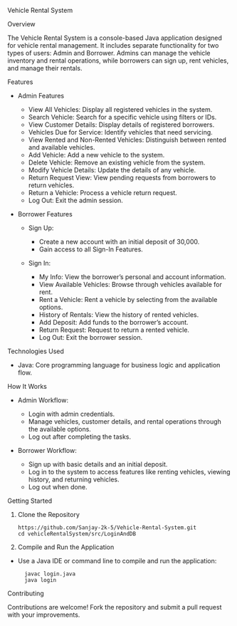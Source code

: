 Vehicle Rental System

Overview

The Vehicle Rental System is a console-based Java application designed for vehicle rental management. It includes separate functionality for two types of users: Admin and Borrower. Admins can manage the vehicle inventory and rental operations, while borrowers can sign up, rent vehicles, and manage their rentals.

Features

- Admin Features

  - View All Vehicles: Display all registered vehicles in the system.
  - Search Vehicle: Search for a specific vehicle using filters or IDs.
  - View Customer Details: Display details of registered borrowers.
  - Vehicles Due for Service: Identify vehicles that need servicing.
  - View Rented and Non-Rented Vehicles: Distinguish between rented and available vehicles.
  - Add Vehicle: Add a new vehicle to the system.
  - Delete Vehicle: Remove an existing vehicle from the system.
  - Modify Vehicle Details: Update the details of any vehicle.
  - Return Request View: View pending requests from borrowers to return vehicles.
  - Return a Vehicle: Process a vehicle return request.
  - Log Out: Exit the admin session.

- Borrower Features

  - Sign Up:
     - Create a new account with an initial deposit of 30,000.
     - Gain access to all Sign-In Features.

  - Sign In:
     - My Info: View the borrower’s personal and account information.
     - View Available Vehicles: Browse through vehicles available for rent.
     - Rent a Vehicle: Rent a vehicle by selecting from the available options.
     - History of Rentals: View the history of rented vehicles.
     - Add Deposit: Add funds to the borrower’s account.
     - Return Request: Request to return a rented vehicle.
     - Log Out: Exit the borrower session.

Technologies Used

- Java: Core programming language for business logic and application flow.

How It Works

- Admin Workflow:

  - Login with admin credentials.
  - Manage vehicles, customer details, and rental operations through the available options.
  - Log out after completing the tasks.

- Borrower Workflow:

  - Sign up with basic details and an initial deposit.
  - Log in to the system to access features like renting vehicles, viewing history, and returning vehicles.
  - Log out when done.

Getting Started

  1. Clone the Repository
    
         https://github.com/Sanjay-2k-5/Vehicle-Rental-System.git
         cd vehicleRentalSystem/src/LoginAndDB

  2. Compile and Run the Application

   - Use a Java IDE or command line to compile and run the application:

           javac login.java
           java login
	
Contributing

Contributions are welcome! Fork the repository and submit a pull request with your improvements.
